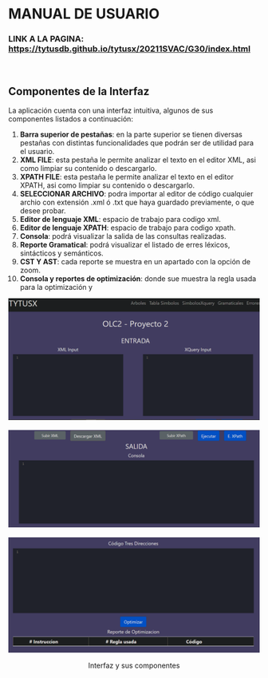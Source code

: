 # MANUAL DE USUARIO

### LINK A LA PAGINA: https://tytusdb.github.io/tytusx/20211SVAC/G30/index.html

<br>
 
## Componentes de la Interfaz <a name="interfaz"></a>

La aplicación cuenta con una interfaz intuitiva, algunos de sus componentes listados a continuación:
 1. **Barra superior de pestañas**: en la parte superior se tienen diversas pestañas con distintas funcionalidades que podrán ser de utilidad para el usuario.
 2. **XML FILE**: esta pestaña le permite analizar el texto en el editor XML, asi como limpiar su contenido o descargarlo.
 3. **XPATH FILE**: esta pestaña le permite analizar el texto en el editor XPATH, asi como limpiar su contenido o descargarlo.
 4. **SELECCIONAR ARCHIVO**: podra importar al editor de código cualquier archio con extensión .xml ó .txt que haya guardado previamente, o que desee probar.
 5. **Editor de lenguaje XML**: espacio de trabajo para codigo xml.
 6. **Editor de lenguaje XPATH**: espacio de trabajo para codigo xpath.
 7. **Consola**: podrá visualizar la salida de las consultas realizadas.
 8. **Reporte Gramatical**: podrá visualizar el listado de erres léxicos, sintácticos y semánticos.
 9. **CST Y AST**: cada reporte se muestra en un apartado con la opción de zoom.
 10. **Consola y reportes de optimización**: donde sue muestra la regla usada para la optimización y 

<div align="center">
    <img src="./img/s1.PNG" width="1000">
</div>

<br>

<div align="center">
    <img src="./img/s2.PNG" width="1000">
</div>

<br>

<div align="center">
    <img src="./img/s3.PNG" width="1000">
    <p align="center"> Interfaz y sus componentes </p>
</div>